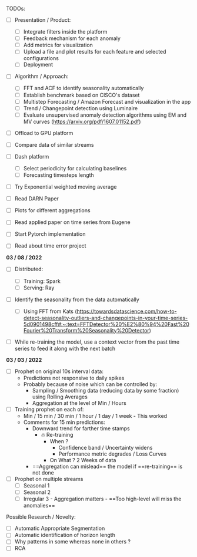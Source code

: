 TODOs:
- [ ] Presentation / Product:
	- [ ] Integrate filters inside the platform
	- [ ] Feedback mechanism for each anomaly
	- [ ] Add metrics for visualization
	- [ ] Upload a file and plot results for each feature and selected configurations
	- [ ] Deployment

- [ ] Algorithm / Approach:
	- [ ] FFT and ACF to identify seasonality automatically
	- [ ] Establish benchmark based on CISCO's dataset
	- [ ] Multistep Forecasting / Amazon Forecast and visualization in the app
	- [ ] Trend / Changepoint detection using Luminaire
	- [ ] Evaluate unsupervised anomaly detection algorithms using EM and MV curves (https://arxiv.org/pdf/1607.01152.pdf)

- [ ] Offload to GPU platform
- [ ] Compare data of similar streams
- [ ] Dash platform
	- [ ] Select periodicity for calculating baselines
	- [ ] Forecasting timesteps length
- [ ] Try Exponential weighted moving average
- [ ] Read DARN Paper
- [ ] Plots for different aggregations
- [ ] Read applied paper on time series from Eugene
- [ ] Start Pytorch implementation
- [ ] Read about time error project 


**03 / 08 / 2022**
- [ ] Distributed:
	- [ ] Training: Spark
	- [ ] Serving: Ray
- [ ] Identify the seasonality from the data automatically
	- [ ] Using FFT from Kats (https://towardsdatascience.com/how-to-detect-seasonality-outliers-and-changepoints-in-your-time-series-5d0901498cff#:~:text=FFTDetector%20%E2%80%94%20Fast%20Fourier%20Transform%20Seasonality%20Detector)
- [ ] While re-training the model, use a context vector from the past time series to feed it along with the next batch


**03 / 03 / 2022**
- [ ] Prophet on original 10s interval data:
	- Predictions not responsive to daily spikes
	- Probably because of noise which can be controlled by:
		- Sampling / Smoothing data (reducing data by some fraction) using Rolling Averages
		- Aggregation at the level of Min / Hours
- [ ] Training prophet on each of:
	- Min / 15 min / 30 min / 1 hour / 1 day / 1 week - This worked
	- Comments for 15 min predictions:
		- Downward trend for farther time stamps
			- 🔥 Re-training
				- When ?
					- Confidence band / Uncertainty widens
					- Performance metric degrades / Loss Curves
				- On What ? 2 Weeks of data
		- ==Aggregation can mislead== the model if ==re-training== is not done
- [ ] Prophet on multiple streams
	- [ ] Seasonal 1 
	- [ ] Seasonal 2
	- [ ] Irregular 3 - Aggregation matters - ==Too high-level will miss the anomalies==

Possible Research / Novelty:
- [ ] Automatic Appropriate Segmentation
- [ ] Automatic identification of horizon length
- [ ] Why patterns in some whereas none in others ?
- [ ] RCA